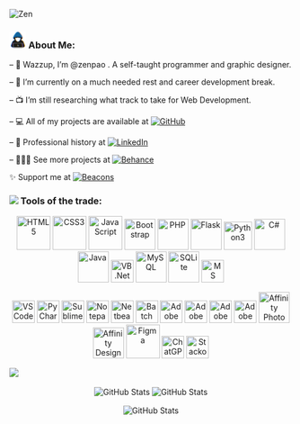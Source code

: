 <!---
zenpao/zenpao is a ✨ special ✨ repository because its `README.md` (this file) appears on your GitHub profile.
You can click the Preview link to take a look at your changes.
--->

<p align="left"> <img src="https://komarev.com/ghpvc/?username=zenpao&label=Profile%20views&color=blueviolet&style=for-the-badge" alt="Zen" /></p>

<h3 align="left"><img src="https://github.com/0xAbdulKhalid/0xAbdulKhalid/raw/main/assets/mdImages/about_me.gif" width="30"> About Me:</h3>

&ndash; 🫡 Wazzup, I’m @zenpao . A self-taught programmer and graphic designer.

&ndash; 🚧 I’m currently on a much needed rest and career development break.

&ndash; 📺 I’m still researching what track to take for Web Development.

&ndash; 💻 All of my projects are available at <a href="https://github.com/zenpao?tab=repositories" target="_blank"><img src="https://img.shields.io/badge/Github-Gray?logo=github&logoColor=white" alt="GitHub"/></a>

&ndash; 💼 Professional history at <a href="https://www.linkedin.com/in/zenpao" target="_blank"><img src="https://img.shields.io/badge/LinkedIn-0077B5?logo=linkedin&logoColor=white" alt="LinkedIn"/></a>

&ndash; 👨🏻‍🎨 See more projects at <a href="https://www.behance.net/zenpao" target="_blank"><img src="https://img.shields.io/badge/Behance-1DA1F2?logo=behance&logoColor=white" alt="Behance"/></a>

 ✨ Support me at <a href="https://beacons.ai/zenpao" target="_blank"><img src="https://img.shields.io/badge/Beacons-black?logo=beacons&logoColor=white" alt="Beacons"/></a>

<h3 align="left"><img src="https://media2.giphy.com/media/QssGEmpkyEOhBCb7e1/giphy.gif?cid=ecf05e47a0n3gi1bfqntqmob8g9aid1oyj2wr3ds3mg700bl&rid=giphy.gif" width="25"> Tools of the trade:</h3>
<p align="center"> 
    <img src="https://github.com/yurijserrano/Github-Profile-Readme-Logos/blob/master/others/html.svg" title="HTML5" width="60" height="60"/></a>
    <img src="https://github.com/yurijserrano/Github-Profile-Readme-Logos/blob/master/others/css.svg" title="CSS3" width="60" height="60"/></a>
    <img src="https://github.com/yurijserrano/Github-Profile-Readme-Logos/blob/master/programming%20languages/javascript.svg" title="JavaScript" width="60" height="60"/></a>
    <img src="https://github.com/yurijserrano/Github-Profile-Readme-Logos/blob/master/frameworks/boostrap.svg" title="Bootstrap" width="55" height="55"/></a>
    <img src="https://github.com/yurijserrano/Github-Profile-Readme-Logos/blob/master/programming%20languages/php.png" title="PHP" width="55" height="55"/></a>
    <img src="https://github.com/yurijserrano/Github-Profile-Readme-Logos/blob/master/frameworks/flask.svg" title="Flask" width="55" height="55"/></a>
    <img src="https://github.com/yurijserrano/Github-Profile-Readme-Logos/blob/master/programming%20languages/python.svg" title="Python3" width="50" height="50"/></a>
    <img src="https://github.com/yurijserrano/Github-Profile-Readme-Logos/blob/master/programming%20languages/c%23.svg" title="C#" width="55" height="55"/></a>
    <img src="https://github.com/yurijserrano/Github-Profile-Readme-Logos/blob/master/programming%20languages/java.svg" title="Java" width="55" height="55"/></a>
    <img src="https://github.com/dotnet/docs/blob/cb475ed45f881e9462e34764480d3b0ebce85e91/docs/images/hub/vb.svg" title="VB.Net" width="40" height="40"/></a>
    <img src="https://github.com/yurijserrano/Github-Profile-Readme-Logos/blob/master/databases/mysql.svg" title="MySQL" width="55" height="55"/></a>
    <img src="https://cdn.cdnlogo.com/logos/s/9/sqlite.svg" title="SQLite" width="55" height="55"/></a>
    <img src="https://cdn.cdnlogo.com/logos/m/84/microsoft-access.svg" title="MS Access" width="40" height="40"/></a>
</p>

<p align="center">
     <img src="https://github.com/yurijserrano/Github-Profile-Readme-Logos/blob/master/text%20editors/vscode.svg" title="VS Code" width="40" height="40"/></a>
    <img src="https://github.com/yurijserrano/Github-Profile-Readme-Logos/blob/master/ides/pycharm.svg" title="PyCharm" width="40" height="40"/></a>
    <img src="https://github.com/yurijserrano/Github-Profile-Readme-Logos/blob/master/text%20editors/sublime.svg" title="Sublime Text 3" width="40" height="40"/></a>
    <img src="https://github.com/yurijserrano/Github-Profile-Readme-Logos/blob/master/text%20editors/notepad%2B%2B.png" title="Notepad++" width="40" height="40"/></a>
    <img src="https://cdn.cdnlogo.com/logos/n/72/netbeans.svg" title="Netbeans" width="40" height="40"/></a>
    <img src="https://cdn.cdnlogo.com/logos/t/12/terminal.svg" title="Batch Terminal" width="40" height="40"/></a>
    <img src="https://github.com/yurijserrano/Github-Profile-Readme-Logos/blob/master/tools/after-effects.png" title="Adobe After Effects" width="40" height="40"/></a>
    <img src="https://cdn.cdnlogo.com/logos/a/64/adobe-premiere-pro-cc.svg" title="Adobe Premiere" width="40" height="40"/></a>
    <img src="https://github.com/yurijserrano/Github-Profile-Readme-Logos/blob/master/tools/photoshop.png" title="Adobe Photoshop" width="40" height="40"/></a>
    <img src="https://upload.wikimedia.org/wikipedia/commons/f/fb/Adobe_Illustrator_CC_icon.svg" title="Adobe Illustrator" width="40" height="40"/></a>
    <img src="https://cdn.cdnlogo.com/logos/a/98/affinity-photo.svg" title="Affinity Photo" width="55" height="55"/></a>
    <img src="https://cdn.cdnlogo.com/logos/a/21/affinity-designer.svg" title="Affinity Designer" width="55" height="55"/></a>
    <img src="https://github.com/yurijserrano/Github-Profile-Readme-Logos/blob/master/tools/figma.png" title="Figma" width="60" height="60"/></a>
    <img src="https://cdn.cdnlogo.com/logos/c/38/ChatGPT.svg" title="ChatGPT" width="40" height="40"/></a>
    <img src="https://cdn.cdnlogo.com/logos/s/63/stack-overflow.svg" title="Stackoverflow" width="40" height="40"/></a>
</p>
 
<img src="https://user-images.githubusercontent.com/73097560/115834477-dbab4500-a447-11eb-908a-139a6edaec5c.gif">

<p align="center">
<img align="center" width="420" src="https://github-readme-stats.vercel.app/api?username=zenpao&show_icons=true&locale=en&theme=tokyonight" alt="GitHub Stats" /> 
<img align="center" width="420" src="https://github-readme-streak-stats.herokuapp.com/?user=zenpao&&theme=tokyonight" alt="GitHub Stats" />
</p>

<p align="center"><img align="center" src="https://github-readme-stats.vercel.app/api/top-langs?username=zenpao&show_icons=true&theme=dark&locale=en&layout=compact" alt="GitHub Stats" /></p>
